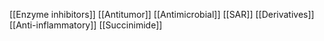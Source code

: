 [[Enzyme inhibitors]]
[[Antitumor]]
[[Antimicrobial]]
[[SAR]]
[[Derivatives]]
[[Anti-inflammatory]]
[[Succinimide]]
